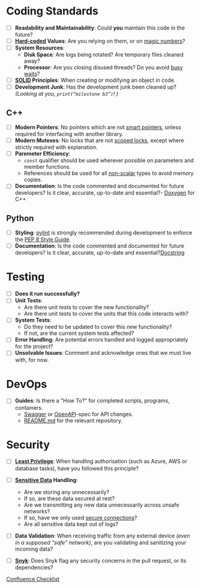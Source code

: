 # Coding Standards

- [ ] **Readability and Maintainability**: Could **you** maintain this code in the future?
- [ ] **[Hard-coded](https://en.wikipedia.org/wiki/Hard_coding) Values**: Are you relying on them, or on [magic numbers](https://en.wikipedia.org/wiki/Magic_number_(programming))?
- [ ] **System Resources**: 
  - **Disk Space**: Are logs being rotated? Are temporary files cleaned away?
  - **Processor**: Are you closing disused threads? Do you avoid [busy waits](https://en.wikipedia.org/wiki/Busy_waiting)?
- [ ] **[SOLID](https://en.wikipedia.org/wiki/SOLID) Principles**: When creating or modifying an object in code.
- [ ] **Development Junk**: Has the development junk been cleaned up? *(Looking at you, `print(“milestone b3”)`! )*

## C++

- [ ] **Modern Pointers**: No pointers which are not [smart pointers](https://learn.microsoft.com/en-us/cpp/cpp/smart-pointers-modern-cpp?view=msvc-170#c-standard-library-smart-pointers), unless required for interfacing with another library.
- [ ] **Modern Mutexes**: No locks that are not [scoped locks](https://en.cppreference.com/w/cpp/thread/unique_lock), except where strictly required with explanation.
- [ ] **Paremeter Efficiency**:
    - `const` qualifier should be used wherever possible on parameters and member functions.
    - References should be used for all [non-scalar](https://www.oreilly.com/library/view/sql-and-relational/9781449319724/ch02s05.html#:~:text=It%27s%20usual%20to%20think%20of,itself%20is%20scalar%20or%20nonscalar.) types to avoid memory copies.
- [ ] **Documentation**: Is the code commented and documented for future developers? Is it clear, accurate, up-to-date and essential?- [Doxygen](https://www.doxygen.nl/manual/docblocks.html) for C++

## Python
- [ ] **Styling**: [pylint](https://pypi.org/project/pylint/) is strongly recommended during development to enforce the [PEP 8 Style Guide](https://peps.python.org/pep-0008/).
- [ ] **Documentation**: Is the code commented and documented for future developers? Is it clear, accurate, up-to-date and essential?[Docstring](https://peps.python.org/pep-0257/) 

# Testing

- [ ] **Does it run successfully?**
- [ ] **Unit Tests**: 
    - Are there unit tests to cover the new functionality? 
    - Are there unit tests to cover the units that this code interacts with?
- [ ] **System Tests**: 
    - Do they need to be updated to cover this new functionality? 
    - If not, are the current system tests affected?
- [ ] **Error Handling**: Are potential errors handled and logged appropriately for the project?
- [ ] **Unsolvable Issues**: Comment and acknowledge ones that we must live with, for now.

# DevOps

- [ ] **Guides**: Is there a "How To?" for completed scripts, programs, containers.
  - [Swagger](https://swagger.io/) or [OpenAPI](https://spec.openapis.org/oas/v3.1.0)-spec for API changes.
  - [README.md](https://www.markdownguide.org/basic-syntax/) for the relevant repository.

# Security

- [ ] **[Least Privilege](https://csrc.nist.gov/glossary/term/least_privilege#:~:text=Definitions%3A,needs%20to%20perform%20its%20function.)**: When handling authorisation (such as Azure, AWS or database tasks), have you followed this principle?
- [ ] **[Sensitive Data](https://gdpr-info.eu/issues/personal-data/#:~:text=These%20data%20include%20genetic%2C%20biometric,convictions%20or%20trade%20union%20membership.) Handling**:
  - Are we storing any unnecessarily?
  - If so, are these data secured at rest?
  - Are we transmitting any new data unnecessarily across unsafe networks?
  - If so, have we only used [secure connections](https://informationsecurity.wustl.edu/items/confidentiality-integrity-and-availability-the-cia-triad/)?
  - Are all sensitive data kept out of logs?
- [ ] **Data Validation**: When receiving traffic from any external device *(even in a supposed “safe” network)*, are you validating and sanitizing your incoming data?
- [ ] **[Snyk](https://app.snyk.io/login?redirectUri=L29yZy9oYXJyaXNvbmhn&from=snyk_auth_link)**: Does Snyk flag any security concerns in the pull request, or its dependencies?



[Confluence Checklist](https://touchbyte.atlassian.net/wiki/spaces/FaceEntry/pages/34177025/Code+Review+Checklist)
